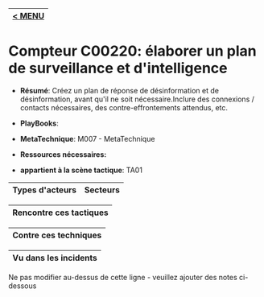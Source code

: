 |[< MENU](../README.md)|
|---|
# Compteur C00220: élaborer un plan de surveillance et d'intelligence

* **Résumé**: Créez un plan de réponse de désinformation et de désinformation, avant qu'il ne soit nécessaire.Inclure des connexions / contacts nécessaires, des contre-effrontements attendus, etc.

* **PlayBooks**:

* **MetaTechnique**: M007 - MetaTechnique

* **Ressources nécessaires:**

* **appartient à la scène tactique**: TA01


|Types d'acteurs |Secteurs |
|----------- |------- |



|Rencontre ces tactiques |
|---------------------- |



|Contre ces techniques |
|------------------------- |



|Vu dans les incidents |
|----------------- |


Ne pas modifier au-dessus de cette ligne - veuillez ajouter des notes ci-dessous